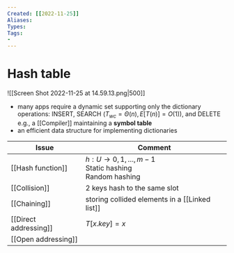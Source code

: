 ```yaml
---
Created: [[2022-11-25]]
Aliases: 
Types: 
Tags: 
- 
---
```

# Hash table
![[Screen Shot 2022-11-25 at 14.59.13.png|500]]
- many apps require a dynamic set supporting only the dictionary operations: 
  INSERT, SEARCH ($T_{wc}=\Theta(n), E[T(n)]=O(1)$), and DELETE
  e.g., a [[Compiler]] maintaining a **symbol table**
- an efficient data structure for implementing dictionaries

| Issue                 | Comment                                                                 |
| --------------------- | ----------------------------------------------------------------------- |
| [[Hash function]]     | $h:U\rightarrow {0, 1, \dots, m-1}$<br>Static hashing<br>Random hashing |
| [[Collision]]         | 2 keys hash to the same slot                                            |
| [[Chaining]]          | storing collided elements in a [[Linked list]]                          |
| [[Direct addressing]] | $T[x.key]=x$                                                            |
| [[Open addressing]]   |                                                                         |
